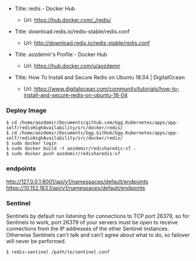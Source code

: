 * Title:	redis - Docker Hub
  * Url:	https://hub.docker.com/_/redis/
 
* Title:	download.redis.io/redis-stable/redis.conf
  * Url:	http://download.redis.io/redis-stable/redis.conf

* Title:	aozdemir's Profile - Docker Hub
  * Url:	https://hub.docker.com/u/aozdemir  

* Title:	How To Install and Secure Redis on Ubuntu 18.04 | DigitalOcean
  * Url:	https://www.digitalocean.com/community/tutorials/how-to-install-and-secure-redis-on-ubuntu-18-04


###  Deploy Image
```
$ cd /home/aozdemir/Documents/github.com/Ggg.Kubernetes/apps/app-self/redisHighAvailability/src/docker/redis/
$ cd /home/aozdemir/Documents/Ggg.GitHub/Ggg.Kubernetes/apps/app-self/redisHighAvailability/src/docker/redis/ 
$ sudo docker login
$ sudo docker build -t aozdemir/redisharedis:v7 .
$ sudo docker push aozdemir/redisharedis:v7
```

### endpoints
http://127.0.0.1:8001/api/v1/namespaces/default/endpoints
https://10.152.183.1/api/v1/namespaces/default/endpoints

### Sentinel
Sentinels by default run listening for connections to TCP port 26379, 
so for Sentinels to work, port 26379 of your servers must be open 
to receive connections from the IP addresses of the other Sentinel instances. 
Otherwise Sentinels can't talk and can't agree about what to do, 
so failover will never be performed.

```
$ redis-sentinel /path/to/sentinel.conf
```
